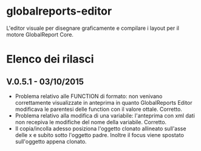 # globalreports-editor
L'editor visuale per disegnare graficamente e compilare i layout per il motore GlobalReport Core.

Elenco dei rilasci 
==================

V.0.5.1 - 03/10/2015
--------------------

- Problema relativo alle FUNCTION di formato: non venivano correttamente visualizzate in anteprima in quanto GlobalReports Editor modificava le parentesi delle function con il valore ottale. Corretto.
- Problema relativo alla modifica di una variabile: l'anteprima con xml dati non recepiva le modifiche del nome della variabile. Corretto.
- Il copia/incolla adesso posiziona l'oggetto clonato allineato sull'asse delle x e subito sotto l'oggetto padre. Inoltre il focus viene spostato sull'oggetto appena clonato.
